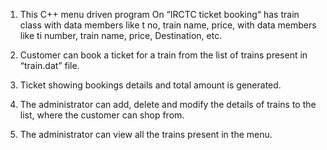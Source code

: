 1. This C++ menu driven program On “IRCTC ticket
booking“ has train class with data members like t no,
train name, price, with data members like ti number,
train name, price, Destination, etc.

2. Customer can book a ticket for a train from the list of
trains present in “train.dat” file.

3. Ticket showing bookings details and total amount is
generated.

4. The administrator can add, delete and modify the
details of trains to the list, where the customer can
shop from.

5. The administrator can view all the trains present in the
menu.
